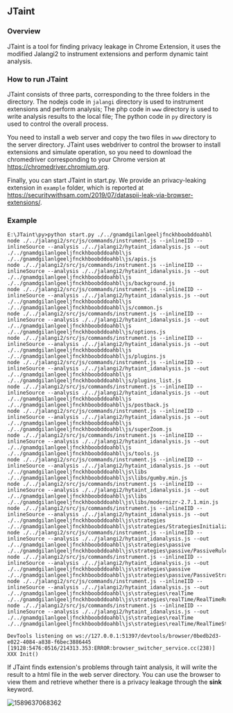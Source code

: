 ## JTaint

### Overview

JTaint is a tool for finding privacy leakage in Chrome Extension, it uses the modified Jalangi2 to instrument extensions and perform dynamic taint analysis.

### How to run JTaint

JTaint consists of three parts, corresponding to the three folders in the directory. The nodejs code in `jalangi` directory is used to instrument extensions and perform analysis; The php code in `www` directory is used to write analysis results to the local file; The python code in `py` directory is used to control the overall process.

You need to install a web server and copy the two files in `www` directory to the server directory. JTaint uses webdriver to control the browser to install extensions and simulate operation, so you need to download the chromedriver corresponding to your Chrome version at https://chromedriver.chromium.org.

Finally, you can start JTaint in start.py. We provide an privacy-leaking extension in `example` folder, which is reported at https://securitywithsam.com/2019/07/dataspii-leak-via-browser-extensions/.

### Example

```shell
E:\JTaint\py>python start.py ./../gnamdgilanlgeeljfnckhboobddoahbl
node ./../jalangi2/src/js/commands/instrument.js --inlineIID --inlineSource --analysis ./../jalangi2/hytaint_idanalysis.js --out ./../gnamdgilanlgeeljfnckhboobddoahbl\js ./../gnamdgilanlgeeljfnckhboobddoahbl\js/apis.js
node ./../jalangi2/src/js/commands/instrument.js --inlineIID --inlineSource --analysis ./../jalangi2/hytaint_idanalysis.js --out ./../gnamdgilanlgeeljfnckhboobddoahbl\js ./../gnamdgilanlgeeljfnckhboobddoahbl\js/background.js
node ./../jalangi2/src/js/commands/instrument.js --inlineIID --inlineSource --analysis ./../jalangi2/hytaint_idanalysis.js --out ./../gnamdgilanlgeeljfnckhboobddoahbl\js ./../gnamdgilanlgeeljfnckhboobddoahbl\js/common.js
node ./../jalangi2/src/js/commands/instrument.js --inlineIID --inlineSource --analysis ./../jalangi2/hytaint_idanalysis.js --out ./../gnamdgilanlgeeljfnckhboobddoahbl\js ./../gnamdgilanlgeeljfnckhboobddoahbl\js/options.js
node ./../jalangi2/src/js/commands/instrument.js --inlineIID --inlineSource --analysis ./../jalangi2/hytaint_idanalysis.js --out ./../gnamdgilanlgeeljfnckhboobddoahbl\js ./../gnamdgilanlgeeljfnckhboobddoahbl\js/plugins.js
node ./../jalangi2/src/js/commands/instrument.js --inlineIID --inlineSource --analysis ./../jalangi2/hytaint_idanalysis.js --out ./../gnamdgilanlgeeljfnckhboobddoahbl\js ./../gnamdgilanlgeeljfnckhboobddoahbl\js/plugins_list.js
node ./../jalangi2/src/js/commands/instrument.js --inlineIID --inlineSource --analysis ./../jalangi2/hytaint_idanalysis.js --out ./../gnamdgilanlgeeljfnckhboobddoahbl\js ./../gnamdgilanlgeeljfnckhboobddoahbl\js/postback.js
node ./../jalangi2/src/js/commands/instrument.js --inlineIID --inlineSource --analysis ./../jalangi2/hytaint_idanalysis.js --out ./../gnamdgilanlgeeljfnckhboobddoahbl\js ./../gnamdgilanlgeeljfnckhboobddoahbl\js/superZoom.js
node ./../jalangi2/src/js/commands/instrument.js --inlineIID --inlineSource --analysis ./../jalangi2/hytaint_idanalysis.js --out ./../gnamdgilanlgeeljfnckhboobddoahbl\js ./../gnamdgilanlgeeljfnckhboobddoahbl\js/tools.js
node ./../jalangi2/src/js/commands/instrument.js --inlineIID --inlineSource --analysis ./../jalangi2/hytaint_idanalysis.js --out ./../gnamdgilanlgeeljfnckhboobddoahbl\js\libs ./../gnamdgilanlgeeljfnckhboobddoahbl\js\libs/gumby.min.js
node ./../jalangi2/src/js/commands/instrument.js --inlineIID --inlineSource --analysis ./../jalangi2/hytaint_idanalysis.js --out ./../gnamdgilanlgeeljfnckhboobddoahbl\js\libs ./../gnamdgilanlgeeljfnckhboobddoahbl\js\libs/modernizr-2.7.1.min.js
node ./../jalangi2/src/js/commands/instrument.js --inlineIID --inlineSource --analysis ./../jalangi2/hytaint_idanalysis.js --out ./../gnamdgilanlgeeljfnckhboobddoahbl\js\strategies ./../gnamdgilanlgeeljfnckhboobddoahbl\js\strategies/StrategiesInitializer.js
node ./../jalangi2/src/js/commands/instrument.js --inlineIID --inlineSource --analysis ./../jalangi2/hytaint_idanalysis.js --out ./../gnamdgilanlgeeljfnckhboobddoahbl\js\strategies\passive ./../gnamdgilanlgeeljfnckhboobddoahbl\js\strategies\passive/PassiveRules.js
node ./../jalangi2/src/js/commands/instrument.js --inlineIID --inlineSource --analysis ./../jalangi2/hytaint_idanalysis.js --out ./../gnamdgilanlgeeljfnckhboobddoahbl\js\strategies\passive ./../gnamdgilanlgeeljfnckhboobddoahbl\js\strategies\passive/PassiveStrategy.js
node ./../jalangi2/src/js/commands/instrument.js --inlineIID --inlineSource --analysis ./../jalangi2/hytaint_idanalysis.js --out ./../gnamdgilanlgeeljfnckhboobddoahbl\js\strategies\realTime ./../gnamdgilanlgeeljfnckhboobddoahbl\js\strategies\realTime/RealTimeRulesRetriever.js
node ./../jalangi2/src/js/commands/instrument.js --inlineIID --inlineSource --analysis ./../jalangi2/hytaint_idanalysis.js --out ./../gnamdgilanlgeeljfnckhboobddoahbl\js\strategies\realTime ./../gnamdgilanlgeeljfnckhboobddoahbl\js\strategies\realTime/RealTimeStrategy.js

DevTools listening on ws://127.0.0.1:51397/devtools/browser/0bedb2d3-e022-4084-a838-f6bec3886445
[19128:5476:0516/214313.353:ERROR:browser_switcher_service.cc(238)] XXX Init()
```

If JTaint finds extension's problems through taint analysis, it will write the result to a html file in the web server directory. You can use the browser to view them and retrieve whether there is a privacy leakage through the **sink** keyword.

![1589637068362](D:\Typora\pictures\1589637068362.png)







